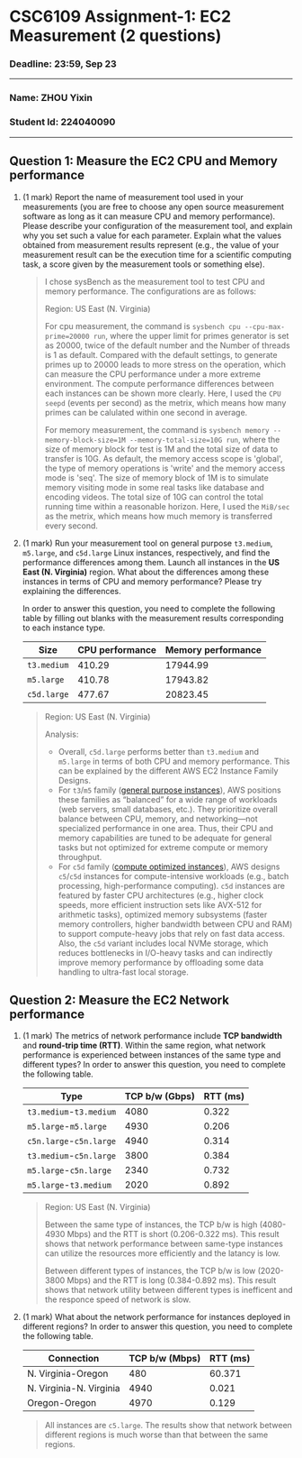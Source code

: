 # CSC6109 Assignment-1: EC2 Measurement (2 questions)

### Deadline: 23:59, Sep 23
---

### Name: ZHOU Yixin
### Student Id: 224040090
---

## Question 1: Measure the EC2 CPU and Memory performance

1. (1 mark) Report the name of measurement tool used in your measurements (you are free to choose any open source measurement software as long as it can measure CPU and memory performance). Please describe your configuration of the measurement tool, and explain why you set such a value for each parameter. Explain what the values obtained from measurement results represent (e.g., the value of your measurement result can be the execution time for a scientific computing task, a score given by the measurement tools or something else).

    > I chose sysBench as the measurement tool to test CPU and memory performance. The configurations are as follows:
    > 
    > Region: US East (N. Virginia)
    > 
    > For cpu measurement, the command is `sysbench cpu --cpu-max-prime=20000 run`, where the upper limit for primes generator is set as 20000, twice of the default number and the Number of threads is 1 as default. Compared with the default settings, to generate primes up to 20000 leads to more stress on the operation, which can measure the CPU performance under a more extreme environment. The compute performance differences between each instances can be shown more clearly. Here, I used the `CPU seepd` (events per second) as the metrix, which means how many primes can be calulated within one second in average.
    > 
    > For memory measurement, the command is `sysbench memory --memory-block-size=1M --memory-total-size=10G run`, where the size of memory block for test is 1M and the total size of data to transfer is 10G. As default, the memory access scope is 'global', the type of memory operations is 'write' and the memory access mode is 'seq'. The size of memory block of 1M is to simulate memory visiting mode in some real tasks like database and encoding videos. The total size of 10G can control the total running time within a reasonable horizon. Here, I used the `MiB/sec` as the metrix, which means how much memory is transferred every second.

2. (1 mark) Run your measurement tool on general purpose `t3.medium`, `m5.large`, and `c5d.large` Linux instances, respectively, and find the performance differences among them. Launch all instances in the **US East (N. Virginia)** region. What about the differences among these instances in terms of CPU and memory performance? Please try explaining the differences. 

    In order to answer this question, you need to complete the following table by filling out blanks with the measurement results corresponding to each instance type.

    | Size      | CPU performance | Memory performance |
    |-----------|-----------------|--------------------|
    | `t3.medium` | 410.29                |  17944.99                  |
    | `m5.large`  |  410.78               |   17943.82                 |
    | `c5d.large` |   477.67              |   20823.45                 |

    > Region: US East (N. Virginia)
    >
    > Analysis:
    > - Overall, `c5d.large` performs better than `t3.medium` and `m5.large` in terms of both CPU and memory performance. This can be explained by the different AWS EC2 Instance Family Designs.
    > - For `t3`/`m5` family ([general purpose instances](https://docs.aws.amazon.com/ec2/latest/instancetypes/gp.html)), AWS positions these families as “balanced” for a wide range of workloads (web servers, small databases, etc.). They prioritize overall balance between CPU, memory, and networking—not specialized performance in one area. Thus, their CPU and memory capabilities are tuned to be adequate for general tasks but not optimized for extreme compute or memory throughput.
    > - For `c5d` family ([compute optimized instances](https://docs.aws.amazon.com/ec2/latest/instancetypes/co.html)), AWS designs `c5`/`c5d` instances for compute-intensive workloads (e.g., batch processing, high-performance computing). `c5d` instances are featured by faster CPU architectures (e.g., higher clock speeds, more efficient instruction sets like AVX-512 for arithmetic tasks), optimized memory subsystems (faster memory controllers, higher bandwidth between CPU and RAM) to support compute-heavy jobs that rely on fast data access. Also, the `c5d` variant includes local NVMe storage, which reduces bottlenecks in I/O-heavy tasks and can indirectly improve memory performance by offloading some data handling to ultra-fast local storage.
## Question 2: Measure the EC2 Network performance

1. (1 mark) The metrics of network performance include **TCP bandwidth** and **round-trip time (RTT)**. Within the same region, what network performance is experienced between instances of the same type and different types? In order to answer this question, you need to complete the following table.  

    | Type          | TCP b/w (Gbps) | RTT (ms) |
    |---------------|----------------|----------|
    | `t3.medium`-`t3.medium` |   4080             |  0.322        |
    | `m5.large`-`m5.large`  |    4930            |   0.206       |
    | `c5n.large`-`c5n.large` |   4940             |   0.314       |
    | `t3.medium`-`c5n.large`   | 3800               |  0.384        |
    | `m5.large`-`c5n.large`  |   2340             |   0.732       |
    | `m5.large`-`t3.medium` |  2020              |  0.892        |

    > Region: US East (N. Virginia)
    >
    > Between the same type of instances, the TCP b/w is high (4080-4930 Mbps) and the RTT is short (0.206-0.322 ms). This result shows that network performance between same-type instances can utilize the resources more efficiently and the latancy is low.
    >
    > Between different types of instances, the TCP b/w is low (2020-3800 Mbps) and the RTT is long (0.384-0.892 ms). This result shows that network utility between different types is inefficent and the responce speed of network is slow.

2. (1 mark) What about the network performance for instances deployed in different regions? In order to answer this question, you need to complete the following table.

    | Connection | TCP b/w (Mbps)  | RTT (ms) |
    |------------|-----------------|--------------------|
    | N. Virginia-Oregon |    480             |    60.371               |
    | N. Virginia-N. Virginia  |   4940              |   0.021                 |
    | Oregon-Oregon |   4970              |  0.129                  |

    > All instances are `c5.large`.
    > The results show that network between different regions is much worse than that between the same regions.

